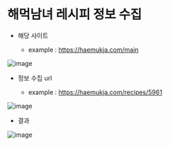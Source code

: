 # 해먹남녀 레시피 정보 수집

- 해당 사이트

  - example : https://haemukja.com/main

![image](https://user-images.githubusercontent.com/61724682/128882310-2c5111b4-f5ac-46fe-93a1-13fab6759bfa.png)

- 정보 수집 url

  - example : https://haemukja.com/recipes/5961

![image](https://user-images.githubusercontent.com/61724682/128883063-2567f4c0-3981-4315-a312-552c2557e92d.png)

- 결과

![image](https://user-images.githubusercontent.com/61724682/129329365-4629d51f-7431-44df-a431-3f8c6b274b05.png)

